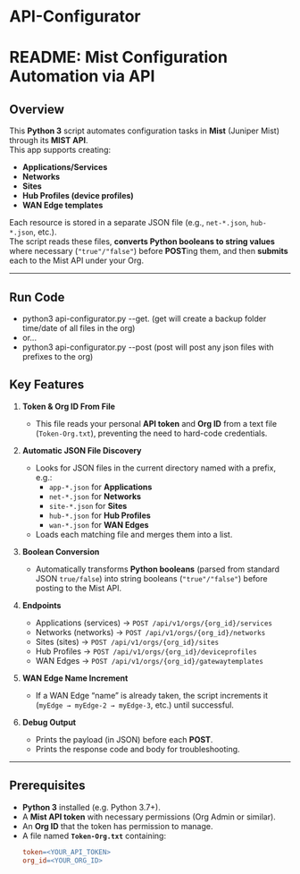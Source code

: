 # API-Configurator
# README: Mist Configuration Automation via API

## Overview

This **Python 3** script automates configuration tasks in **Mist** (Juniper Mist) through its **MIST API**.  
This app supports creating:

- **Applications/Services**  
- **Networks**  
- **Sites**  
- **Hub Profiles (device profiles)**  
- **WAN Edge templates**

Each resource is stored in a separate JSON file (e.g., `net-*.json`, `hub-*.json`, etc.).  
The script reads these files, **converts Python booleans to string values** where necessary (`"true"/"false"`) before **POST**ing them, and then **submits** each to the Mist API under your Org.

---
## Run Code
- python3 api-configurator.py --get. (get will create a backup folder time/date of all files in the org)
- or...
- python3 api-configurator.py --post (post will post any json files with prefixes to the org)

## Key Features

1. **Token & Org ID From File**  
   - This file reads your personal **API token** and **Org ID** from a text file (`Token-Org.txt`), preventing the need to hard-code credentials.

2. **Automatic JSON File Discovery**  
   - Looks for JSON files in the current directory named with a prefix, e.g.:
     - `app-*.json` for **Applications**  
     - `net-*.json` for **Networks**  
     - `site-*.json` for **Sites**  
     - `hub-*.json` for **Hub Profiles**  
     - `wan-*.json` for **WAN Edges**  
   - Loads each matching file and merges them into a list.

3. **Boolean Conversion**  
   - Automatically transforms **Python booleans** (parsed from standard JSON `true/false`) into string booleans (`"true"/"false"`) before posting to the Mist API.

4. **Endpoints**  
   - Applications (services) → `POST /api/v1/orgs/{org_id}/services`  
   - Networks (networks) → `POST /api/v1/orgs/{org_id}/networks`  
   - Sites (sites) → `POST /api/v1/orgs/{org_id}/sites`  
   - Hub Profiles → `POST /api/v1/orgs/{org_id}/deviceprofiles`  
   - WAN Edges → `POST /api/v1/orgs/{org_id}/gatewaytemplates`

5. **WAN Edge Name Increment**  
   - If a WAN Edge “name” is already taken, the script increments it (`myEdge → myEdge-2 → myEdge-3`, etc.) until successful.

6. **Debug Output**  
   - Prints the payload (in JSON) before each **POST**.  
   - Prints the response code and body for troubleshooting.

---

## Prerequisites

- **Python 3** installed (e.g. Python 3.7+).
- A **Mist API token** with necessary permissions (Org Admin or similar).
- An **Org ID** that the token has permission to manage.
- A file named **`Token-Org.txt`** containing:
  ```makefile
  token=<YOUR_API_TOKEN>
  org_id=<YOUR_ORG_ID>
